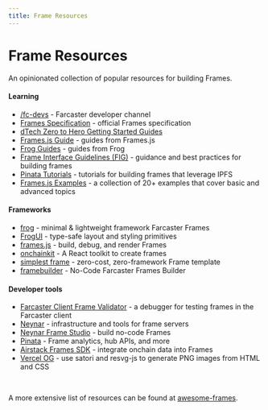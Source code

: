 ```yaml
---
title: Frame Resources
---
```


# Frame Resources

An opinionated collection of popular resources for building Frames.

#### Learning

- [/fc-devs](https://farcaster.xyz/~/channel/fc-devs) - Farcaster developer channel
- [Frames Specification](./spec) - official Frames specification
- [dTech Zero to Hero Getting Started Guides](https://dtech.vision/farcaster/frames/)
- [Frames.js Guide](https://framesjs.org/guides/create-frame) - guides from Frames.js
- [Frog Guides](https://frog.fm/getting-started) - guides from Frog
- [Frame Interface Guidelines (FIG)](https://github.com/paradigmxyz/Fig) - guidance and best practices for building frames
- [Pinata Tutorials](https://docs.pinata.cloud/farcaster/frames#frame-tutorials) - tutorials for building frames that leverage IPFS
- [Frames.js Examples](https://framesjs.org/examples/basic) - a collection of 20+ examples that cover basic and advanced topics

#### Frameworks

- [frog](https://frog.fm) - minimal & lightweight framework Farcaster Frames
- [FrogUI](https://frog.fm/ui) - type-safe layout and styling primitives
- [frames.js](https://framesjs.org/) - build, debug, and render Frames
- [onchainkit](https://github.com/coinbase/onchainkit) - A React toolkit to create frames
- [simplest frame](https://github.com/depatchedmode/simplest-frame) - zero-cost, zero-framework Frame template
- [framebuilder](https://framebuilder.xyz) - No-Code Farcaster Frames Builder

#### Developer tools

- [Farcaster Client Frame Validator](https://farcaster.xyz/~/developers/frames-legacy) - a debugger for testing frames in the Farcaster client
- [Neynar](https://docs.neynar.com/docs/how-to-build-farcaster-frames-with-neynar) - infrastructure and tools for frame servers
- [Neynar Frame Studio](https://neynar.com/nfs) - build no-code Frames
- [Pinata](https://docs.pinata.cloud/farcaster/frames) - Frame analytics, hub APIs, and more
- [Airstack Frames SDK](https://github.com/Airstack-xyz/airstack-frames-sdk) - integrate onchain data into Frames
- [Vercel OG](https://vercel.com/docs/functions/og-image-generation) - use satori and resvg-js to generate PNG images from HTML and CSS

<br/>

A more extensive list of resources can be found at [awesome-frames](https://github.com/davidfurlong/awesome-frames).
